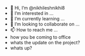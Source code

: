 - 👋 Hi, I’m @nikhileshnikhi8
- 👀 I’m interested in ...
- 🌱 I’m currently learning ...
- 💞️ I’m looking to collaborate on ...
- 📫 How to reach me ...
- how you be coming to office
- whats the update on the project?
- whats up?

<!---
nikhileshnikhi8/nikhileshnikhi8 is a ✨ special ✨ repository because its `README.md` (this file) appears on your GitHub profile.
You can click the Preview link to take a look at your changes.
--->
